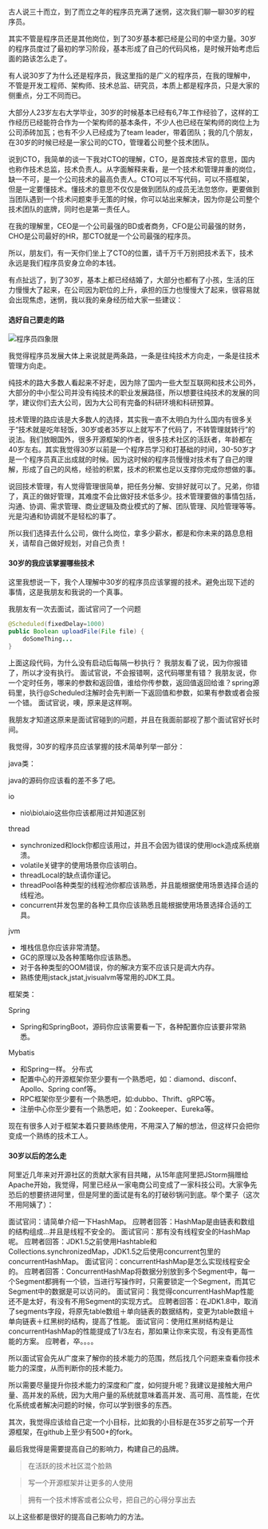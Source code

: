 古人说三十而立，到了而立之年的程序员充满了迷惘，这次我们聊一聊30岁的程序员。

其实不管是程序员还是其他岗位，到了30岁基本都已经是公司的中坚力量。30岁的程序员度过了最初的学习阶段，基本形成了自己的代码风格，是时候开始考虑后面的路该怎么走了。

有人说30岁了为什么还是程序员，我这里指的是广义的程序员，在我的理解中，不管是开发工程师、架构师、技术总监、研究员，本质上都是程序员，只是大家的侧重点，分工不同而已。

大部分人23岁左右大学毕业，30岁的时候基本已经有6,7年工作经验了，这样的工作经历已经能符合作为一个架构师的基本条件，不少人也已经在架构师的岗位上为公司添砖加瓦；也有不少人已经成为了team leader，带着团队；我的几个朋友，在30岁的时候已经是一家公司的CTO，管理着公司整个技术团队。

说到CTO，我简单的谈一下我对CTO的理解，CTO，是首席技术官的意思，国内也称作技术总监，技术负责人。从字面解释来看，是一个技术和管理并重的岗位，缺一不可，是一个公司技术的最高负责人。CTO可以不写代码，可以不搭框架，但是一定要懂技术。懂技术的意思不仅仅是做到团队的成员无法忽悠你，更要做到当团队遇到一个技术问题束手无策的时候，你可以站出来解决，因为你是公司整个技术团队的底牌，同时也是第一责任人。

在我的理解里，CEO是一个公司最强的BD或者商务，CFO是公司最强的财务，CHO是公司最好的HR，那CTO就是一个公司最强的程序员。

所以，朋友们，有一天你们坐上了CTO的位置，请千万千万别把技术丢下，技术永远是我们程序员安身立命的本钱。

有点扯远了，到了30岁，基本上都已经结婚了，大部分也都有了小孩，生活的压力慢慢大了起来，在公司因为职位的上升，承担的压力也慢慢大了起来，很容易就会出现焦虑，迷惘，我以我的亲身经历给大家一些建议：

#### 选好自己要走的路
![程序员四象限](https://mmbiz.qpic.cn/mmbiz_png/4B0MSaUkcQibm4ozRuUajaMwEHsmd3UxWRxSw5zMAVLkMJPTfsqfAMj0gbtQ4u5SIIRPC0fWzU8Q4kyfKlkCwrg/640?wx_fmt=png&tp=webp&wxfrom=5&wx_lazy=1)

我觉得程序员发展大体上来说就是两条路，一条是往纯技术方向走，一条是往技术管理方向走。

纯技术的路大多数人看起来不好走，因为除了国内一些大型互联网和技术公司外，大部分的中小型公司并没有纯技术的职业发展路径，所以想要往纯技术的发展的同学，建议你们去大公司，因为大公司有完备的科研环境和科研预算。

技术管理的路应该是大多数人的选择，其实我一直不太明白为什么国内有很多关于“技术就是吃年轻饭，30岁或者35岁以上就写不了代码了，不转管理就转行”的说法。我们放眼国外，很多开源框架的作者，很多技术社区的活跃者，年龄都在40岁左右。其实我觉得30岁以前是一个程序员学习和打基础的时间，30-50岁才是一个程序员真正出成就的时候。因为这时候的程序员慢慢对技术有了自己的理解，形成了自己的风格，经验的积累，技术的积累也足以支撑你完成你想做的事。

说回技术管理，有人觉得管理很简单，把任务分解、安排好就可以了。兄弟，你错了，真正的做好管理，其难度不会比做好技术低多少。技术管理要做的事情包括，沟通、协调、需求管理、商业逻辑及商业模式的了解、团队管理、风险管理等等。光是沟通和协调就不是轻松的事了。

所以我们选择去什么公司，做什么岗位，拿多少薪水，都是和你未来的路息息相关，请帮自己做好规划，对自己负责！

#### 30岁的我应该掌握哪些技术

这里我想说一下，我个人理解中30岁的程序员应该掌握的技术。避免出现下述的事情，这是我朋友和我说的一个真事。

我朋友有一次去面试，面试官问了一个问题
```java
@Scheduled(fixedDelay=1000)
public Boolean uploadFile(File file) {
    doSomeThing...
}
```

上面这段代码，为什么没有启动后每隔一秒执行？
我朋友看了说，因为你报错了，所以才没有执行。
面试官说，不会报错啊，这代码哪里有错？
我朋友说，你一个定时任务，哪来的参数和返回值，谁给你传参数，返回值返回给谁？spring源码里，执行@Scheduled注解时会先判断一下返回值和参数，如果有参数或者会报一个错。
面试官说，噢，原来是这样啊。

我朋友才知道这原来是面试官碰到的问题，并且在我面前鄙视了那个面试官好长时间。

我觉得，30岁的程序员应该掌握的技术简单列举一部分：

java类：

java的源码你应该看的差不多了吧。

io 
- nio\bio\aio这些你应该都用过并知道区别

thread 
- synchronized和lock你都应该用过，并且不会因为错误的使用lock造成系统崩溃。
- volatile关键字的使用场景你应该明白。
- threadLocal的缺点请你谨记。
- threadPool各种类型的线程池你都应该熟悉，并且能根据使用场景选择合适的线程池。
- concurrent并发包里的各种工具你应该熟悉且能根据使用场景选择合适的工具。
       
jvm    
- 堆栈信息你应该非常清楚。
- GC的原理以及各种策略你应该熟悉。
- 对于各种类型的OOM错误，你的解决方案不应该只是调大内存。
- 熟练使用jstack,jstat,jvisualvm等常用的JDK工具。     

框架类：

Spring   
- Spring和SpringBoot，源码你应该需要看一下，各种配置你应该要非常熟悉。

Mybatis  
- 和Spring一样。
分布式    
- 配置中心的开源框架你至少要有一个熟悉吧，如：diamond、disconf、Apollo、Spring conf等。
- RPC框架你至少要有一个熟悉吧，如:dubbo、Thrift、gRPC等。
- 注册中心你至少要有一个熟悉吧，如：Zookeeper、Eureka等。

现在有很多人对于框架本着只要熟练使用，不用深入了解的想法，但这样只会把你变成一个熟练的技术工人。

#### 30岁以后的怎么走
阿里近几年来对开源社区的贡献大家有目共睹，从15年底阿里把JStorm捐赠给Apache开始，我觉得，阿里已经从一家电商公司变成了一家科技公司。大家争先恐后的想要挤进阿里，但是阿里的面试是有名的打破砂锅问到底。举个栗子（这次不用阿姨了）：

面试官问：请简单介绍一下HashMap。
应聘者回答：HashMap是由链表和数组的结构组成...并且是线程不安全的。
面试官问：那有没有线程安全的HashMap呢。
应聘者回答：JDK1.5之前使用Hashtable和Collections.synchronizedMap，JDK1.5之后使用concurrent包里的concurrentHashMap。
面试官问：concurrentHashMap是怎么实现线程安全的。
应聘者回答：ConcurrentHashMap将数据分别放到多个Segment中，每一个Segment都拥有一个锁，当进行写操作时，只需要锁定一个Segment，而其它Segment中的数据是可以访问的。
面试官问：我觉得concurrentHashMap性能还不是太好，有没有不用Segment的实现方式。
应聘者回答：在JDK1.8中，取消了segments字段，将原先table数组＋单向链表的数据结构，变更为table数组＋单向链表＋红黑树的结构，提高了性能。
面试官问：使用红黑树结构是让concurrentHashMap的性能提成了1/3左右，那如果让你来实现，有没有更高性能的方案。
应聘者，卒。。。。

所以面试官会先从广度来了解你的技术能力的范围，然后找几个问题来查看你技术能力的深度，从而判断你的技术能力。

所以需要尽量提升你技术能力的深度和广度，如何提升呢？我建议是接触大用户量、高并发的系统，因为大用户量的系统就意味着高并发、高可用、高性能，在优化系统或者解决问题的时候，你可以学到很多的东西。

其次，我觉得应该给自己定一个小目标，比如我的小目标是在35岁之前写一个开源框架，在github上至少有500+的fork。

最后我觉得是需要提高自己的影响力，构建自己的品牌。

>在活跃的技术社区混个脸熟

>写一个开源框架并让更多的人使用

>拥有一个技术博客或者公众号，把自己的心得分享出去

以上这些都是很好的提高自己影响力的方法。
